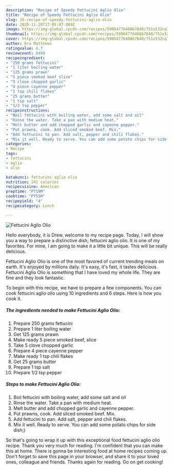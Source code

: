 ```yaml
---
description: "Recipe of Speedy Fettucini Aglio Olio"
title: "Recipe of Speedy Fettucini Aglio Olio"
slug: 26-recipe-of-speedy-fettucini-aglio-olio
date: 2020-11-20T17:05:07.089Z
image: https://img-global.cpcdn.com/recipes/5996477640867840/751x532cq70/fettucini-aglio-olio-recipe-main-photo.jpg
thumbnail: https://img-global.cpcdn.com/recipes/5996477640867840/751x532cq70/fettucini-aglio-olio-recipe-main-photo.jpg
cover: https://img-global.cpcdn.com/recipes/5996477640867840/751x532cq70/fettucini-aglio-olio-recipe-main-photo.jpg
author: Ora Matthews
ratingvalue: 4.7
reviewcount: 8499
recipeingredient:
- "250 grams fettucini"
- "1 liter boiling water"
- "125 grams prawn"
- "5 piece smoked beef slice"
- "5 clove chopped garlic"
- "4 piece cayenne pepper"
- "1 tsp chili flakes"
- "25 grams butter"
- "1 tsp salt"
- "1/2 tsp pepper"
recipeinstructions:
- "Boil fettucini with boiling water, add some salt and oil"
- "Rinse the water. Take a pan with medium heat."
- "Melt butter and add chopped garlic and cayenne pepper."
- "Put prawns, cook. Add sliced smoked beef. Mix."
- "Add fettucini to pan. Add salt, pepper and chili flakes."
- "Mix it well. Ready to serve. You can add some potato chips for side dish;)"
categories:
- Recipe
tags:
- fettucini
- aglio
- olio

katakunci: fettucini aglio olio 
nutrition: 241 calories
recipecuisine: American
preptime: "PT19M"
cooktime: "PT55M"
recipeyield: "4"
recipecategory: Lunch

---
```



![Fettucini Aglio Olio](https://img-global.cpcdn.com/recipes/5996477640867840/751x532cq70/fettucini-aglio-olio-recipe-main-photo.jpg)

Hello everybody, it is Drew, welcome to my recipe page. Today, I will show you a way to prepare a distinctive dish, fettucini aglio olio. It is one of my favorites. For mine, I am going to make it a little bit unique. This will be really delicious.

Fettucini Aglio Olio is one of the most favored of current trending meals on earth. It's enjoyed by millions daily. It's easy, it's fast, it tastes delicious. Fettucini Aglio Olio is something that I have loved my whole life. They are fine and they look fantastic.




To begin with this recipe, we have to prepare a few components. You can cook fettucini aglio olio using 10 ingredients and 6 steps. Here is how you cook it.

<!--inarticleads1-->

##### The ingredients needed to make Fettucini Aglio Olio:

1. Prepare 250 grams fettucini
1. Prepare 1 liter boiling water
1. Get 125 grams prawn
1. Make ready 5 piece smoked beef, slice
1. Take 5 clove chopped garlic
1. Prepare 4 piece cayenne pepper
1. Make ready 1 tsp chili flakes
1. Get 25 grams butter
1. Prepare 1 tsp salt
1. Prepare 1/2 tsp pepper




<!--inarticleads2-->

##### Steps to make Fettucini Aglio Olio:

1. Boil fettucini with boiling water, add some salt and oil
1. Rinse the water. Take a pan with medium heat.
1. Melt butter and add chopped garlic and cayenne pepper.
1. Put prawns, cook. Add sliced smoked beef. Mix.
1. Add fettucini to pan. Add salt, pepper and chili flakes.
1. Mix it well. Ready to serve. You can add some potato chips for side dish;)




So that's going to wrap it up with this exceptional food fettucini aglio olio recipe. Thank you very much for reading. I'm confident that you can make this at home. There is gonna be interesting food at home recipes coming up. Don't forget to save this page in your browser, and share it to your loved ones, colleague and friends. Thanks again for reading. Go on get cooking!
